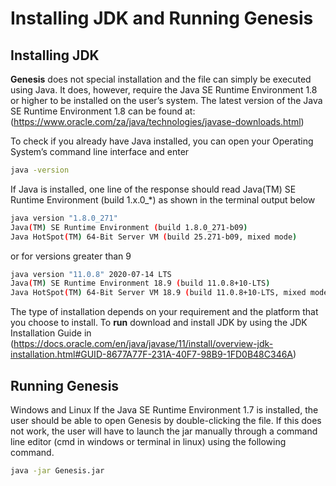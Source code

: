 # Installing JDK and Running Genesis

## Installing JDK

**Genesis** does not special installation and the file can simply be executed using Java.
It does, however, require the Java SE Runtime Environment 1.8 or higher to be installed
on the user’s system. The latest version of the Java SE Runtime Environment
1.8 can be found at: (https://www.oracle.com/za/java/technologies/javase-downloads.html)

To check if you already have Java installed, you can open your Operating System’s
command line interface and enter

```bash
java -version
```

If Java is installed, one line of the response should read
Java(TM) SE Runtime Environment (build 1.x.0_*) as shown in the terminal output below

```bash
java version "1.8.0_271"
Java(TM) SE Runtime Environment (build 1.8.0_271-b09)
Java HotSpot(TM) 64-Bit Server VM (build 25.271-b09, mixed mode)
```
or for versions greater than 9

```bash
java version "11.0.8" 2020-07-14 LTS
Java(TM) SE Runtime Environment 18.9 (build 11.0.8+10-LTS)
Java HotSpot(TM) 64-Bit Server VM 18.9 (build 11.0.8+10-LTS, mixed mode)
```
The type of installation depends on your requirement and the platform that you choose to install. To **run**  download and install JDK by using the JDK Installation Guide in (https://docs.oracle.com/en/java/javase/11/install/overview-jdk-installation.html#GUID-8677A77F-231A-40F7-98B9-1FD0B48C346A)

## Running Genesis

Windows and Linux If the Java SE Runtime Environment 1.7 is installed, the user should be able to open Genesis by double-clicking the file. If this does not work, the user will have to launch the jar manually through a command line editor (cmd in windows or terminal in linux) using the following command.

```bash
java -jar Genesis.jar
```
